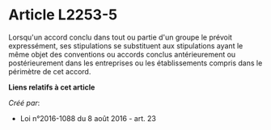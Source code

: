 # Article L2253-5

Lorsqu'un accord conclu dans tout ou partie d'un groupe le prévoit expressément, ses stipulations se substituent aux
stipulations ayant le même objet des conventions ou accords conclus antérieurement ou postérieurement dans les entreprises ou
les établissements compris dans le périmètre de cet accord.

**Liens relatifs à cet article**

_Créé par_:

  - Loi n°2016-1088 du 8 août 2016 - art. 23
